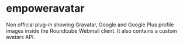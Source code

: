 # empoweravatar
Non official plug-in showing Gravatar, Google and Google Plus profile images inside the Roundcube Webmail client. It also contains a custom avatars API.
